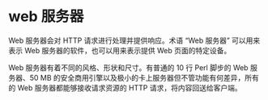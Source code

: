 # web 服务器

Web 服务器会对 HTTP 请求进行处理并提供响应。术语 “Web 服务器” 可以用来表示 Web 服务器的软件，也可以用来表示提供 Web 页面的特定设备。

Web 服务器有着不同的风格、形状和尺寸。有普通的 10 行 Perl 脚步的 Web 服务器、50 MB 的安全商用引擎以及极小的卡上服务器但不管功能有何差异，所有的 Web 服务器都能够接收请求资源的 HTTP 请求，将内容回送给客户端。